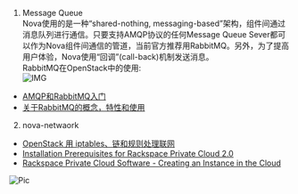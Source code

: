 1. Message Queue    
Nova使用的是一种“shared-nothing, messaging-based”架构，组件间通过消息队列进行通信。只要支持AMQP协议的任何Message Queue Sever都可以作为Nova组件间通信的管道，当前官方推荐用RabbitMQ。另外，为了提高用户体验，Nova使用“回调”(call-back)机制发送消息。    
RabbitMQ在OpenStack中的使用:    
![IMG](http://dl.iteye.com/upload/attachment/0075/1342/c17dbbbd-77e5-3784-ab8a-a6ae8d8f1141.png)    
  - [AMQP和RabbitMQ入门](http://www.infoq.com/cn/articles/AMQP-RabbitMQ)    
  - [关于RabbitMQ的概念，特性和使用](http://lynnkong.iteye.com/blog/1699684)    

2. nova-netwaork    
  - [OpenStack 用 iptables、链和规则处理联网](http://www.ibm.com/developerworks/cn/cloud/library/cl-openstack-network/)   
  - [Installation Prerequisites for Rackspace Private Cloud 2.0](http://www.rackspace.com/knowledge_center/article/installation-prerequisites-for-rackspace-private-cloud-20)    
  - [Rackspace Private Cloud Software - Creating an Instance in the Cloud](http://www.rackspace.com/knowledge_center/article/rackspace-private-cloud-software-creating-an-instance-in-the-cloud#compute-node-ssh)
    
![Pic]()
